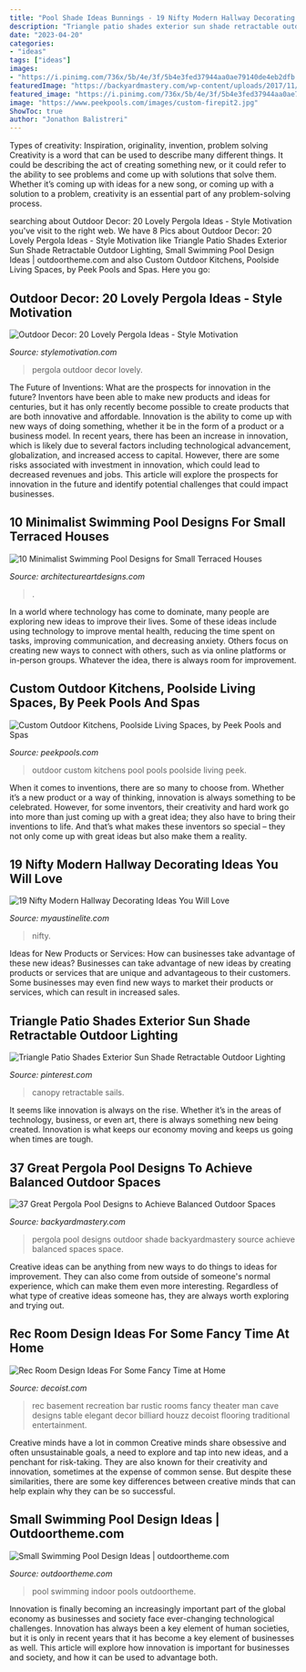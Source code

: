 ```yaml
---
title: "Pool Shade Ideas Bunnings - 19 Nifty Modern Hallway Decorating Ideas You Will Love"
description: "Triangle patio shades exterior sun shade retractable outdoor lighting"
date: "2023-04-20"
categories:
- "ideas"
tags: ["ideas"]
images:
- "https://i.pinimg.com/736x/5b/4e/3f/5b4e3fed37944aa0ae79140de4eb2dfb.jpg"
featuredImage: "https://backyardmastery.com/wp-content/uploads/2017/11/18-pergola-pool-designs.jpg"
featured_image: "https://i.pinimg.com/736x/5b/4e/3f/5b4e3fed37944aa0ae79140de4eb2dfb.jpg"
image: "https://www.peekpools.com/images/custom-firepit2.jpg"
ShowToc: true
author: "Jonathon Balistreri"
---
```



Types of creativity: Inspiration, originality, invention, problem solving
Creativity is a word that can be used to describe many different things. It could be describing the act of creating something new, or it could refer to the ability to see problems and come up with solutions that solve them. Whether it’s coming up with ideas for a new song, or coming up with a solution to a problem, creativity is an essential part of any problem-solving process.

	

		
searching about Outdoor Decor: 20 Lovely Pergola Ideas - Style Motivation you've visit to the right web. We have 8 Pics about Outdoor Decor: 20 Lovely Pergola Ideas - Style Motivation like Triangle Patio Shades Exterior Sun Shade Retractable Outdoor Lighting, Small Swimming Pool Design Ideas | outdoortheme.com and also Custom Outdoor Kitchens, Poolside Living Spaces, by Peek Pools and Spas. Here you go:
		
    
## Outdoor Decor: 20 Lovely Pergola Ideas - Style Motivation

<img loading=lazy src="https://homebnc.com/homeimg/2017/03/14-pergola-ideas-homebnc.jpg" onerror="this.onerror=null;this.src='https://tse2.mm.bing.net/th?id=OIP.MpDxlj5VnjwlFStlZJp9LgHaLH&amp;pid=15.1';" alt="Outdoor Decor: 20 Lovely Pergola Ideas - Style Motivation">

_Source: stylemotivation.com_

>pergola outdoor decor lovely. 

	

The Future of Inventions: What are the prospects for innovation in the future?
Inventors have been able to make new products and ideas for centuries, but it has only recently become possible to create products that are both innovative and affordable. Innovation is the ability to come up with new ways of doing something, whether it be in the form of a product or a business model. In recent years, there has been an increase in innovation, which is likely due to several factors including technological advancement, globalization, and increased access to capital. However, there are some risks associated with investment in innovation, which could lead to decreased revenues and jobs. This article will explore the prospects for innovation in the future and identify potential challenges that could impact businesses.

    
## 10 Minimalist Swimming Pool Designs For Small Terraced Houses

<img loading=lazy src="https://www.architectureartdesigns.com/wp-content/uploads/2019/05/swimming-pool6.jpg" onerror="this.onerror=null;this.src='https://tse2.mm.bing.net/th?id=OIP.IDMGnhigfOSWrA1f-uWlzgHaJ4&amp;pid=15.1';" alt="10 Minimalist Swimming Pool Designs for Small Terraced Houses">

_Source: architectureartdesigns.com_

>. 

	

In a world where technology has come to dominate, many people are exploring new ideas to improve their lives. Some of these ideas include using technology to improve mental health, reducing the time spent on tasks, improving communication, and decreasing anxiety. Others focus on creating new ways to connect with others, such as via online platforms or in-person groups. Whatever the idea, there is always room for improvement.

    
## Custom Outdoor Kitchens, Poolside Living Spaces, By Peek Pools And Spas

<img loading=lazy src="https://www.peekpools.com/images/custom-firepit2.jpg" onerror="this.onerror=null;this.src='https://tse4.mm.bing.net/th?id=OIP.2d-HhsLXoVKshDuDNqXV_QHaD_&amp;pid=15.1';" alt="Custom Outdoor Kitchens, Poolside Living Spaces, by Peek Pools and Spas">

_Source: peekpools.com_

>outdoor custom kitchens pool pools poolside living peek. 

	

When it comes to inventions, there are so many to choose from. Whether it’s a new product or a way of thinking, innovation is always something to be celebrated. However, for some inventors, their creativity and hard work go into more than just coming up with a great idea; they also have to bring their inventions to life. And that’s what makes these inventors so special – they not only come up with great ideas but also make them a reality.

    
## 19 Nifty Modern Hallway Decorating Ideas You Will Love

<img loading=lazy src="http://www.myaustinelite.com/wp-content/uploads/2015/01/modern-hallway-decorating-ideas-for-small-hallway.jpg?x34469" onerror="this.onerror=null;this.src='https://tse1.mm.bing.net/th?id=OIP.6OE585qVt-yapNoegIvscgHaK3&amp;pid=15.1';" alt="19 Nifty Modern Hallway Decorating Ideas You Will Love">

_Source: myaustinelite.com_

>nifty. 

	

Ideas for New Products or Services: How can businesses take advantage of these new ideas?
Businesses can take advantage of new ideas by creating products or services that are unique and advantageous to their customers. Some businesses may even find new ways to market their products or services, which can result in increased sales.

    
## Triangle Patio Shades Exterior Sun Shade Retractable Outdoor Lighting

<img loading=lazy src="https://i.pinimg.com/736x/5b/4e/3f/5b4e3fed37944aa0ae79140de4eb2dfb.jpg" onerror="this.onerror=null;this.src='https://tse3.mm.bing.net/th?id=OIP.REwrzWUsCkGf7O8j0s7h-wHaER&amp;pid=15.1';" alt="Triangle Patio Shades Exterior Sun Shade Retractable Outdoor Lighting">

_Source: pinterest.com_

>canopy retractable sails. 

	

It seems like innovation is always on the rise. Whether it’s in the areas of technology, business, or even art, there is always something new being created. Innovation is what keeps our economy moving and keeps us going when times are tough.

    
## 37 Great Pergola Pool Designs To Achieve Balanced Outdoor Spaces

<img loading=lazy src="https://backyardmastery.com/wp-content/uploads/2017/11/18-pergola-pool-designs.jpg" onerror="this.onerror=null;this.src='https://tse3.mm.bing.net/th?id=OIP.8j8IvbXs52Fz5m_9v6FaYgAAAA&amp;pid=15.1';" alt="37 Great Pergola Pool Designs to Achieve Balanced Outdoor Spaces">

_Source: backyardmastery.com_

>pergola pool designs outdoor shade backyardmastery source achieve balanced spaces space. 

	

Creative ideas can be anything from new ways to do things to ideas for improvement. They can also come from outside of someone's normal experience, which can make them even more interesting. Regardless of what type of creative ideas someone has, they are always worth exploring and trying out.

    
## Rec Room Design Ideas For Some Fancy Time At Home

<img loading=lazy src="http://cdn.decoist.com/wp-content/uploads/2013/01/rustic-and-elegant-basement-as-rec-room.jpg" onerror="this.onerror=null;this.src='https://tse4.mm.bing.net/th?id=OIP.mCjxXhFdgQ8jo1i8PB9MQQHaE7&amp;pid=15.1';" alt="Rec Room Design Ideas For Some Fancy Time at Home">

_Source: decoist.com_

>rec basement recreation bar rustic rooms fancy theater man cave designs table elegant decor billiard houzz decoist flooring traditional entertainment. 

	

Creative minds have a lot in common
Creative minds share obsessive and often unsustainable goals, a need to explore and tap into new ideas, and a penchant for risk-taking. They are also known for their creativity and innovation, sometimes at the expense of common sense. But despite these similarities, there are some key differences between creative minds that can help explain why they can be so successful.

    
## Small Swimming Pool Design Ideas | Outdoortheme.com

<img loading=lazy src="https://www.outdoortheme.com/wp-content/uploads/2015/03/Small-indoor-swimming-pool.jpg" onerror="this.onerror=null;this.src='https://tse2.mm.bing.net/th?id=OIP.Qg83tG42ZU5vpjSfC53hlAHaLJ&amp;pid=15.1';" alt="Small Swimming Pool Design Ideas | outdoortheme.com">

_Source: outdoortheme.com_

>pool swimming indoor pools outdoortheme. 

	

Innovation is finally becoming an increasingly important part of the global economy as businesses and society face ever-changing technological challenges. Innovation has always been a key element of human societies, but it is only in recent years that it has become a key element of businesses as well. This article will explore how innovation is important for businesses and society, and how it can be used to advantage both.

